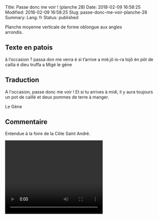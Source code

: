 Title: Passe donc me voir ! (planche 28)
Date: 2018-02-09 16:58:25
Modified: 2018-02-09 16:58:25
Slug: passe-donc-me-voir-planche-28
Summary: 
Lang: fr
Status: published


<figure class="image-block" style="float: right;">
  <img alt="" src="{static}/images/planche_28-2.png">
  <figcaption style="max-width: 348px"></figcaption>
</figure>
Planche moyenne verticale de forme oblongue aux angles arrondis.

## Texte en patois
 â l’occasion ? passa don me verra é si t’arrive a mié.jô  io-ra tojô èn pôt de cailla é dieu truffa a Migé         le gène

## Traduction
A l'occasion, passe donc me voir ! Et si tu arrives à midi, il y aura toujours un pot de caillé et deux pommes de terre à manger.

Le Gène

## Commentaire
Entendue à la foire de la Côte Saint André.

<video width="320" height="240" controls>
  <source src="{static}/videos/video_28.mp4" type="video/mp4">
</video>
